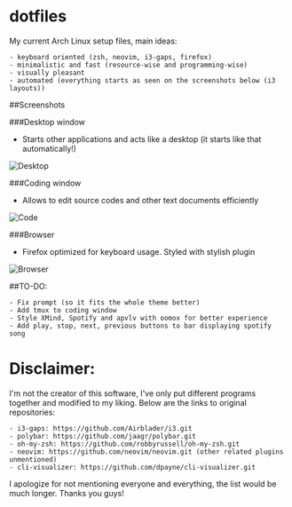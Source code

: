 dotfiles
=========

My current Arch Linux setup files, main ideas:

	- keyboard oriented (zsh, neovim, i3-gaps, firefox)
	- minimalistic and fast (resource-wise and programming-wise)
	- visually pleasant
	- automated (everything starts as seen on the screenshots below (i3 layouts))

##Screenshots

###Desktop window

- Starts other applications and acts like a desktop (it starts like that automatically!)

![Desktop](https://github.com/vyzyv/dotfiles/raw/master/screenshots/main.png?raw=true "Desktop")

###Coding window

- Allows to edit source codes and other text documents efficiently

![Code](https://github.com/vyzyv/dotfiles/raw/master/screenshots/code.png?raw=true "Code")

###Browser

- Firefox optimized for keyboard usage. Styled with stylish plugin

![Browser](https://github.com/vyzyv/dotfiles/raw/master/screenshots/firefox.png?raw=true "Browser")

##TO-DO:

	- Fix prompt (so it fits the whole theme better)
	- Add tmux to coding window
	- Style XMind, Spotify and apvlv with oomox for better experience
	- Add play, stop, next, previous buttons to bar displaying spotify song

Disclaimer:
=========

I'm not the creator of this software, I've only put different programs together and modified to my liking.
Below are the links to original repositories:

	- i3-gaps: https://github.com/Airblader/i3.git
	- polybar: https://github.com/jaagr/polybar.git
	- oh-my-zsh: https://github.com/robbyrussell/oh-my-zsh.git
	- neovim: https://github.com/neovim/neovim.git (other related plugins unmentioned)
	- cli-visualizer: https://github.com/dpayne/cli-visualizer.git

I apologize for not mentioning everyone and everything, the list would be much longer.
Thanks you guys!
